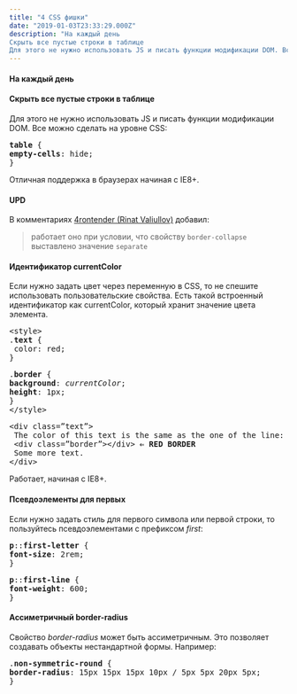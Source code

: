 ```yaml
---
title: "4 CSS фишки"
date: "2019-01-03T23:33:29.000Z"
description: "На каждый день
Скрыть все пустые строки в таблице
Для этого не нужно использовать JS и писать функции модификации DOM. Все можно"
---
```


<h4>На каждый день</h4>
<h4>Скрыть все пустые строки в таблице</h4>
<p>Для этого не нужно использовать JS и писать функции модификации DOM. Все можно сделать на уровне CSS:</p>
<pre><strong>table</strong> {<br><strong>empty-cells</strong>: hide;<br>}</pre>
<p>Отличная поддержка в браузерах начиная с IE8+.</p>
<h4>UPD</h4>
<p>В комментариях <a href="https://medium.com/u/5a0b4df41f22" target="_blank" rel="noopener noreferrer">4rontender (Rinat Valiullov)</a> добавил:</p>
<blockquote><p>работает оно при условии, что свойству <code>border-collapse</code> выставлено значение <code>separate</code>
</p></blockquote>
<h4>Идентификатор currentColor</h4>
<p>Если нужно задать цвет через переменную в CSS, то не спешите использовать пользовательские свойства. Есть такой встроенный идентификатор как currentColor, который хранит значение цвета элемента.</p>
<pre>&lt;style&gt;<br>.<strong>text</strong> {<br> color: red;<br>}</pre>
<pre>.<strong>border</strong> {<br><strong>background</strong>: <em>currentColor</em>;<br><strong>height</strong>: 1px;<br>}<br>&lt;/style&gt;</pre>
<pre>&lt;div class=”text”&gt;<br> The color of this text is the same as the one of the line:<br> &lt;div class=”border”&gt;&lt;/div&gt; <strong>⇐ RED BORDER</strong><br> Some more text.<br>&lt;/div&gt;</pre>
<p>Работает, начиная с IE8+.</p>
<h4>Псевдоэлементы для первых</h4>
<p>Если нужно задать стиль для первого символа или первой строки, то пользуйтесь псевдоэлементами с префиксом <em>first</em>:</p>
<pre><strong>p</strong>::<strong>first-letter</strong> {<br><strong>font-size</strong>: 2rem;<br>}</pre>
<pre><strong>p</strong>::<strong>first-line</strong> {<br><strong>font-weight</strong>: 600;<br>}</pre>
<h4>Ассиметричный border-radius</h4>
<p>Свойство <em>border-radius</em> может быть ассиметричным. Это позволяет создавать объекты нестандартной формы. Например:</p>
<pre>.<strong>non-symmetric-round</strong> {<br><strong>border-radius</strong>: 15px 15px 15px 10px / 5px 5px 20px 5px;<br>}</pre>




